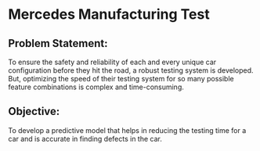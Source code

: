Mercedes Manufacturing Test
===========================
Problem Statement:
--------------
To ensure the safety and reliability of each and every unique car configuration before they hit the road,
a robust testing system is developed.
But, optimizing the speed of their testing system for so many possible feature combinations is complex and time-consuming.

Objective:
------------------
To develop a predictive model that helps in reducing the testing time for a car and is accurate in finding defects in the car.
